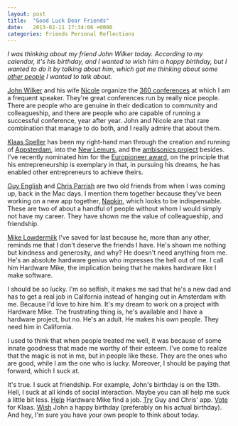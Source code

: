 ```yaml
---
layout: post
title:  "Good Luck Dear Friends"
date:   2013-02-11 17:34:06 +0000
categories: Friends Personal Reflections
---
```



<em>I was thinking about my friend John Wilker today. According to my calendar, it's his birthday, and I wanted to wish him a happy birthday, but I wanted to do it by talking about him, which got me thinking about some <a href="http://mur.mu.rs/?p=588">other people</a> I wanted to talk about.</em>



<a href="https://twitter.com/jwilker">John Wilker</a> and his wife <a href="https://twitter.com/Mrs360iDev">Nicole</a> organize the <a href="http://www.360conferences.com">360 conferences</a> at which I am a frequent speaker. They're great conferences run by really nice people. There are people who are genuine in their dedication to community and colleagueship, and there are people who are capable of running a successful conference, year after year. John and Nicole are that rare combination that manage to do both, and I really admire that about them.



<a href="http://twitter.com/spllr">Klaas Speller</a> has been my right-hand man through the creation and running of <a href="http://appsterdam.rs">Appsterdam</a>, into the <a href="http://le.mu.rs">New Lemurs</a>, and the <a href="https://www.facebook.com/TransDimensionalPortal">ambisonics project</a> besides. I've recently nominated him for the <a href="http://europioneers.com">Europioneer award</a>, on the principle that his entrepreneurship is exemplary in that, in pursuing his dreams, he has enabled other entrepreneurs to achieve theirs.



<a href="http://twitter.com/gte">Guy English</a> and <a href="http://twitter.com/twenty3">Chris Parrish</a> are two old friends from when I was coming up, back in the Mac days. I mention them together because they've been working on a new app together, <a href="https://itunes.apple.com/us/app/napkin-concise-image-annotation/id581789185">Napkin</a>, which looks to be indispensable. These are two of about a handful of people without whom I would simply not have my career. They have shown me the value of colleagueship, and friendship. 



<a href="http://www.linkedin.com/profile/view?id=45451970">Mike Lowdermilk</a> I've saved for last because he, more than any other, reminds me that I don't deserve the friends I have. He's shown me nothing but kindness and generosity, and why? He doesn't need anything from me. He's an absolute hardware genius who impresses the hell out of me. I call him Hardware Mike, the implication being that he makes hardware like I make software.  



I should be so lucky. I'm so selfish, it makes me sad that he's a new dad and has to get a real job in California instead of hanging out in Amsterdam with me. Because I'd love to hire him. It's my dream to work on a project with Hardware Mike. The frustrating thing is, he's available and I have a hardware project, but no. He's an adult. He makes his own people. They need him in California.



I used to think that when people treated me well, it was because of some innate goodness that made me worthy of their esteem. I've come to realize that the magic is not in me, but in people like these. They are the ones who are good, while I am the one who is lucky. Moreover, I should be paying that forward, which I suck at.



It's true. I suck at friendship. For example, John's birthday is on the 13th. Hell, I suck at all kinds of social interaction. Maybe you can all help me suck a little bit less. <a href="http://www.linkedin.com/profile/view?id=45451970">Help</a> Hardware Mike find a job. <a href="https://itunes.apple.com/us/app/napkin-concise-image-annotation/id581789185">Try</a> Guy and Chris' app. <a href="http://europioneers.com">Vote</a> for Klaas. <a href="https://alpha.app.net/jwilker">Wish</a> John a happy birthday (preferably on his actual birthday). And hey, I'm sure you have your own people to think about today.



